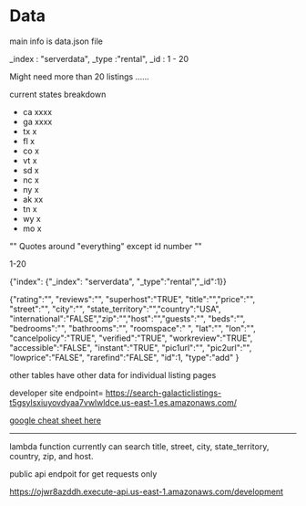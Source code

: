 # Data

main info is data.json file

_index : "serverdata", _type :"rental", _id : 1 - 20

Might need more than 20 listings ...... 

current states breakdown


- ca   xxxx
- ga   xxxx
- tx   x
- fl   x
- co   x
- vt   x
- sd   x
- nc   x
- ny   x
- ak   xx
- tn   x
- wy   x
- mo   x



""  Quotes around "everything" except id number  ""


1-20


{"index": {"_index": "serverdata", "_type":"rental","_id":1}}
 

{"rating":"", "reviews":"", "superhost":"TRUE", "title":"","price":"", "street":"", "city":"", "state_territory":"","country":"USA", "international":"FALSE","zip":"","host":"","guests":"", "beds":"", "bedrooms":"", "bathrooms":"", "roomspace":" ", "lat":"", "lon":"", "cancelpolicy":"TRUE", "verified":"TRUE", "workreview":"TRUE", "accessible":"FALSE",  "instant":"TRUE", "pic1url":"", "pic2url":"", "lowprice":"FALSE", "rarefind":"FALSE", "id":1, "type":"add"  }


other tables have other data for individual listing pages


developer site endpoint= https://search-galacticlistings-t5gsylsxiuyovdyaa7vwlwldce.us-east-1.es.amazonaws.com/

[google cheat sheet here](https://docs.google.com/document/d/19JR87h7eVvldW7NjD1lNqhQQtpkN-WpYRsEodbYl7O4/edit?usp=sharing) 


------------

lambda function currently can search title, street, city, state_territory, country, zip, and host.

public api endpoit for get requests only 

https://ojwr8azddh.execute-api.us-east-1.amazonaws.com/development
